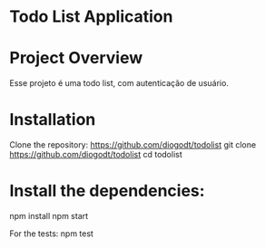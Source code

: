 # Todo List Application

# Project Overview
Esse projeto é uma todo list, com autenticação de usuário.

# Installation
Clone the repository: https://github.com/diogodt/todolist
git clone https://github.com/diogodt/todolist
cd todolist

# Install the dependencies:

npm install
npm start

For the tests:
npm test
